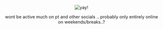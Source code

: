 
<div align="center"> 

![yay!](https://komarev.com/ghpvc/?username=your-DeuteragonistIllusion) 
</div>

<p align="center">
wont be active much on pt and other socials .. probably only entirely online on weekends/breaks..?
</p>
